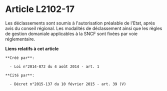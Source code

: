 # Article L2102-17

Les déclassements sont soumis à l'autorisation préalable de l'Etat, après avis du conseil régional. Les modalités de
déclassement ainsi que les règles de gestion domaniale applicables à la SNCF sont fixées par voie réglementaire.

**Liens relatifs à cet article**

	**Créé par**:

	  - Loi n°2014-872 du 4 août 2014 - art. 1

	**Cité par**:

	  - Décret n°2015-137 du 10 février 2015 - art. 39 (V)
